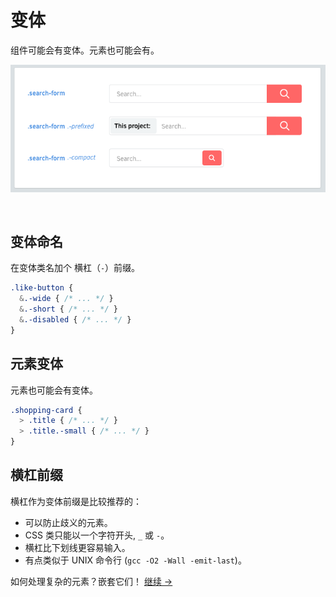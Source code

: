 # 变体
组件可能会有变体。元素也可能会有。

![](images/component-modifiers.png)

<br>

## 变体命名
在变体类名加个 横杠（`-`）前缀。

  ```scss
  .like-button {
    &.-wide { /* ... */ }
    &.-short { /* ... */ }
    &.-disabled { /* ... */ }
  }
  ```

## 元素变体
元素也可能会有变体。

  ```scss
  .shopping-card {
    > .title { /* ... */ }
    > .title.-small { /* ... */ }
  }
  ```

## 横杠前缀
横杠作为变体前缀是比较推荐的：

  * 可以防止歧义的元素。
  * CSS 类只能以一个字符开头, `_` 或 `-`。
  * 横杠比下划线更容易输入。
  * 有点类似于 UNIX 命令行 (`gcc -O2 -Wall -emit-last`)。

如何处理复杂的元素？嵌套它们！
[继续 →](nested-components.md)
<!-- {p:.pull-box} -->
